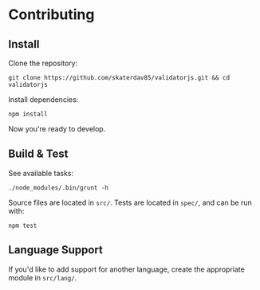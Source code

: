 Contributing
============

## Install

Clone the repository:

```shell
git clone https://github.com/skaterdav85/validatorjs.git && cd validatorjs
```

Install dependencies:

```shell
npm install
```

Now you're ready to develop.

## Build & Test

See available tasks:

```shell
./node_modules/.bin/grunt -h
```

Source files are located in `src/`. Tests are located in `spec/`, and can be run with:

```shell
npm test
```

## Language Support

If you'd like to add support for another language, create the appropriate module in `src/lang/`.
